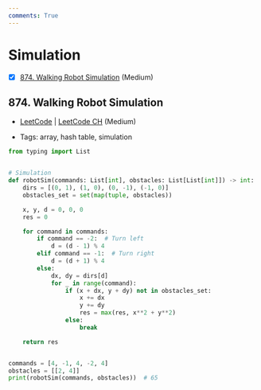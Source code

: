 ```yaml
---
comments: True
---
```


# Simulation

- [x] [874. Walking Robot Simulation](https://leetcode.cn/problems/walking-robot-simulation/) (Medium)

## 874. Walking Robot Simulation

-   [LeetCode](https://leetcode.com/problems/walking-robot-simulation/) | [LeetCode CH](https://leetcode.cn/problems/walking-robot-simulation/) (Medium)

-   Tags: array, hash table, simulation

```python title="874. Walking Robot Simulation - Python Solution"
from typing import List


# Simulation
def robotSim(commands: List[int], obstacles: List[List[int]]) -> int:
    dirs = [(0, 1), (1, 0), (0, -1), (-1, 0)]
    obstacles_set = set(map(tuple, obstacles))

    x, y, d = 0, 0, 0
    res = 0

    for command in commands:
        if command == -2:  # Turn left
            d = (d - 1) % 4
        elif command == -1:  # Turn right
            d = (d + 1) % 4
        else:
            dx, dy = dirs[d]
            for _ in range(command):
                if (x + dx, y + dy) not in obstacles_set:
                    x += dx
                    y += dy
                    res = max(res, x**2 + y**2)
                else:
                    break

    return res


commands = [4, -1, 4, -2, 4]
obstacles = [[2, 4]]
print(robotSim(commands, obstacles))  # 65

```
